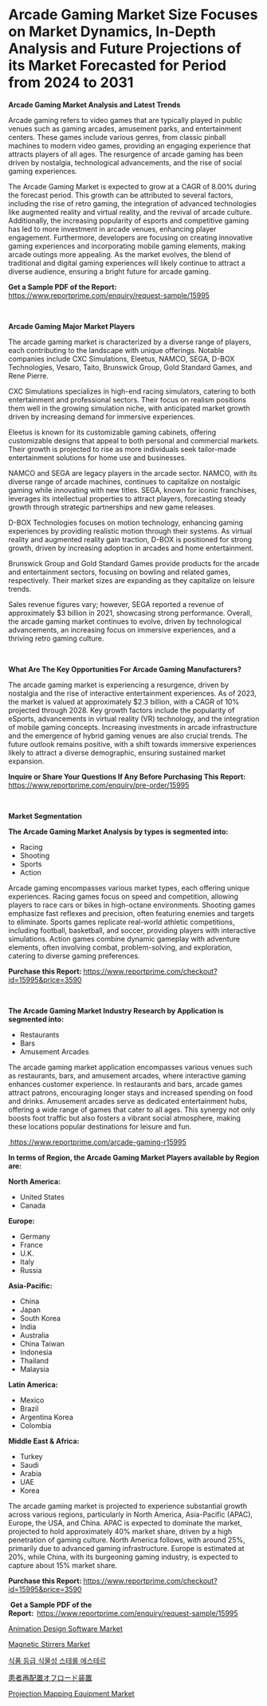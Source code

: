 <p><h1>Arcade Gaming Market Size Focuses on Market Dynamics, In-Depth Analysis and Future Projections of its Market Forecasted for Period from 2024 to 2031</h1></p><p><strong>Arcade Gaming Market Analysis and Latest Trends</strong></p>
<p><p>Arcade gaming refers to video games that are typically played in public venues such as gaming arcades, amusement parks, and entertainment centers. These games include various genres, from classic pinball machines to modern video games, providing an engaging experience that attracts players of all ages. The resurgence of arcade gaming has been driven by nostalgia, technological advancements, and the rise of social gaming experiences. </p><p>The Arcade Gaming Market is expected to grow at a CAGR of 8.00% during the forecast period. This growth can be attributed to several factors, including the rise of retro gaming, the integration of advanced technologies like augmented reality and virtual reality, and the revival of arcade culture. Additionally, the increasing popularity of esports and competitive gaming has led to more investment in arcade venues, enhancing player engagement. Furthermore, developers are focusing on creating innovative gaming experiences and incorporating mobile gaming elements, making arcade outings more appealing. As the market evolves, the blend of traditional and digital gaming experiences will likely continue to attract a diverse audience, ensuring a bright future for arcade gaming.</p></p>
<p><strong>Get a Sample PDF of the Report:&nbsp;</strong> <a href="https://www.reportprime.com/enquiry/request-sample/15995">https://www.reportprime.com/enquiry/request-sample/15995</a></p>
<p>&nbsp;</p>
<p><strong>Arcade Gaming Major Market Players</strong></p>
<p><p>The arcade gaming market is characterized by a diverse range of players, each contributing to the landscape with unique offerings. Notable companies include CXC Simulations, Eleetus, NAMCO, SEGA, D-BOX Technologies, Vesaro, Taito, Brunswick Group, Gold Standard Games, and Rene Pierre.</p><p>CXC Simulations specializes in high-end racing simulators, catering to both entertainment and professional sectors. Their focus on realism positions them well in the growing simulation niche, with anticipated market growth driven by increasing demand for immersive experiences.</p><p>Eleetus is known for its customizable gaming cabinets, offering customizable designs that appeal to both personal and commercial markets. Their growth is projected to rise as more individuals seek tailor-made entertainment solutions for home use and businesses.</p><p>NAMCO and SEGA are legacy players in the arcade sector. NAMCO, with its diverse range of arcade machines, continues to capitalize on nostalgic gaming while innovating with new titles. SEGA, known for iconic franchises, leverages its intellectual properties to attract players, forecasting steady growth through strategic partnerships and new game releases.</p><p>D-BOX Technologies focuses on motion technology, enhancing gaming experiences by providing realistic motion through their systems. As virtual reality and augmented reality gain traction, D-BOX is positioned for strong growth, driven by increasing adoption in arcades and home entertainment.</p><p>Brunswick Group and Gold Standard Games provide products for the arcade and entertainment sectors, focusing on bowling and related games, respectively. Their market sizes are expanding as they capitalize on leisure trends.</p><p>Sales revenue figures vary; however, SEGA reported a revenue of approximately $3 billion in 2021, showcasing strong performance. Overall, the arcade gaming market continues to evolve, driven by technological advancements, an increasing focus on immersive experiences, and a thriving retro gaming culture.</p></p>
<p>&nbsp;</p>
<p><strong>What Are The Key Opportunities For Arcade Gaming Manufacturers?</strong></p>
<p><p>The arcade gaming market is experiencing a resurgence, driven by nostalgia and the rise of interactive entertainment experiences. As of 2023, the market is valued at approximately $2.3 billion, with a CAGR of 10% projected through 2028. Key growth factors include the popularity of eSports, advancements in virtual reality (VR) technology, and the integration of mobile gaming concepts. Increasing investments in arcade infrastructure and the emergence of hybrid gaming venues are also crucial trends. The future outlook remains positive, with a shift towards immersive experiences likely to attract a diverse demographic, ensuring sustained market expansion.</p></p>
<p><strong>Inquire or Share Your Questions If Any Before Purchasing This Report:</strong> <a href="https://www.reportprime.com/enquiry/pre-order/15995">https://www.reportprime.com/enquiry/pre-order/15995</a></p>
<p>&nbsp;</p>
<p><strong>Market Segmentation</strong></p>
<p><strong>The Arcade Gaming Market Analysis by types is segmented into:</strong></p>
<p><ul><li>Racing</li><li>Shooting</li><li>Sports</li><li>Action</li></ul></p>
<p><p>Arcade gaming encompasses various market types, each offering unique experiences. Racing games focus on speed and competition, allowing players to race cars or bikes in high-octane environments. Shooting games emphasize fast reflexes and precision, often featuring enemies and targets to eliminate. Sports games replicate real-world athletic competitions, including football, basketball, and soccer, providing players with interactive simulations. Action games combine dynamic gameplay with adventure elements, often involving combat, problem-solving, and exploration, catering to diverse gaming preferences.</p></p>
<p><strong>Purchase this Report:&nbsp;</strong><a href="https://www.reportprime.com/checkout?id=15995&price=3590">https://www.reportprime.com/checkout?id=15995&price=3590</a></p>
<p>&nbsp;</p>
<p><strong>The Arcade Gaming Market Industry Research by Application is segmented into:</strong></p>
<p><ul><li>Restaurants</li><li>Bars</li><li>Amusement Arcades</li></ul></p>
<p><p>The arcade gaming market application encompasses various venues such as restaurants, bars, and amusement arcades, where interactive gaming enhances customer experience. In restaurants and bars, arcade games attract patrons, encouraging longer stays and increased spending on food and drinks. Amusement arcades serve as dedicated entertainment hubs, offering a wide range of games that cater to all ages. This synergy not only boosts foot traffic but also fosters a vibrant social atmosphere, making these locations popular destinations for leisure and fun.</p></p>
<p><a href="https://www.reportprime.com/arcade-gaming-r15995">&nbsp;https://www.reportprime.com/arcade-gaming-r15995</a></p>
<p><strong>In terms of Region, the Arcade Gaming Market Players available by Region are:</strong></p>
<p>
    <p> <strong> North America: </strong>
        <ul>
            <li>United States</li>
            <li>Canada</li>
        </ul>
        </p> 
    <p> <strong> Europe: </strong>
        <ul>
            <li>Germany</li>
            <li>France</li>
            <li>U.K.</li>
            <li>Italy</li>
            <li>Russia</li>
        </ul>
        </p> 
    <p> <strong> Asia-Pacific: </strong>
        <ul>
            <li>China</li>
            <li>Japan</li>
            <li>South Korea</li>
            <li>India</li>
            <li>Australia</li>
            <li>China Taiwan</li>
            <li>Indonesia</li>
            <li>Thailand</li>
            <li>Malaysia</li>
        </ul>
        </p> 
    <p> <strong> Latin America: </strong>
        <ul>
            <li>Mexico</li>
            <li>Brazil</li>
            <li>Argentina Korea</li>
            <li>Colombia</li>
        </ul>
        </p> 
    <p> <strong> Middle East & Africa: </strong>
        <ul>
            <li>Turkey</li>
            <li>Saudi</li>
            <li>Arabia</li>
            <li>UAE</li>
            <li>Korea</li>
        </ul>
    </p>
    </p>
<p><p>The arcade gaming market is projected to experience substantial growth across various regions, particularly in North America, Asia-Pacific (APAC), Europe, the USA, and China. APAC is expected to dominate the market, projected to hold approximately 40% market share, driven by a high penetration of gaming culture. North America follows, with around 25%, primarily due to advanced gaming infrastructure. Europe is estimated at 20%, while China, with its burgeoning gaming industry, is expected to capture about 15% market share.</p></p>
<p><strong>Purchase this Report: </strong><a href="https://www.reportprime.com/checkout?id=15995&price=3590">https://www.reportprime.com/checkout?id=15995&price=3590</a></p>
<p>&nbsp;<strong>Get a Sample PDF of the Report:&nbsp;&nbsp;</strong><a href="https://www.reportprime.com/enquiry/request-sample/15995">https://www.reportprime.com/enquiry/request-sample/15995</a></p>
<p><strong></strong></p>
<p><p><a href="https://github.com/Krish2023na/Market-Research-Report-List-6/blob/main/animation-design-software-market.md">Animation Design Software Market</a></p><p><a href="https://www.linkedin.com/pulse/magnetic-stirrers-market2024-2031-industry-insights-investment-shulc?trackingId=QNryhkBkRk2%2F7tiGIjqXVg%3D%3D">Magnetic Stirrers Market</a></p><p><a href="https://medium.com/@ayeshasikdar777/food-grade-plant-sterol-ester-market-%EC%9D%98-%EA%B8%80%EB%A1%9C%EB%B2%8C-%EC%8B%9C%EC%9E%A5-%EA%B0%9C%EC%9A%94%EB%8A%94-%EC%A0%84-%EC%84%B8%EA%B3%84-%EB%B0%8F-%EC%A3%BC%EC%9A%94-%EC%8B%9C%EC%9E%A5%EC%9D%98-%EC%82%B0%EC%97%85%EC%97%90-%EC%98%81%ED%96%A5%EC%9D%84-%EB%AF%B8%EC%B9%98%EB%8A%94-%EC%A3%BC%EC%9A%94-%ED%8A%B8%EB%A0%8C%EB%93%9C%EC%97%90-%EB%8C%80%ED%95%9C-%EB%8F%85%ED%8A%B9%ED%95%9C-%EA%B4%80%EC%A0%90%EC%9D%84-086599a2ed07">식품 등급 식물성 스테롤 에스테르</a></p><p><a href="https://medium.com/@mayeuwjvassey/patients-repositioning-offloading-device-market-%E3%81%AF-%E3%82%B3%E3%82%B9%E3%83%88%E7%AE%A1%E7%90%86%E3%81%A8%E5%8A%B9%E7%8E%87%E5%90%91%E4%B8%8A%E3%82%92%E5%84%AA%E5%85%88%E3%81%97%E3%81%BE%E3%81%99-8c6066954c8d">患者再配置オフロード装置</a></p><p><a href="https://www.linkedin.com/pulse/navigating-projection-mapping-equipment-market-expert-5wvmc?trackingId=apIyl7d4QxexPvDQagygIA%3D%3D">Projection Mapping Equipment Market</a></p></p>